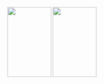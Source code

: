 <div width="100%"><a href="https://github.com/anuraghazra/github-readme-stats">
<p float="left">
<img align="left" height="160em" width="100" src="https://github-readme-stats.vercel.app/api?username=MaxWolf-01&show_icons=true&theme=dark&count_private&=true&include_all_commits=true" /><img align="left" width="100" height="160em" src="https://github-readme-stats.vercel.app/api/top-langs/?username=MaxWolf-01&exclude_repo=TinfProject-2nd-Semester&theme=dark&layout=compact&count_private=true" />
</p float="left">
</div>






